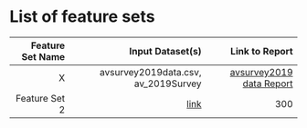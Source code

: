 # List of feature sets
|  Feature Set Name | Input Dataset(s) |  Link to Report |
| ---:| ---: | ---: |
| X |avsurvey2019data.csv, av_2019Survey|[ avsurvey2019 data Report](https://github.com/CMU-SoftwareDesignforDS-Team/AutoVehicles/blob/main/Docs/Data_Report/DataSummaryReport_2019Survey.md)|
| Feature Set 2 | [link](link/to/feature/set2) | 300 | [Feature Set 2 Report](link/to/report2)|


